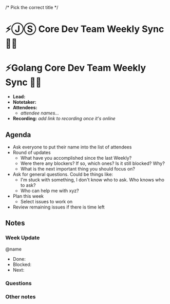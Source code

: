 /* Pick the correct title */
# ⚡️ⒿⓈ Core Dev Team Weekly Sync 🙌🏽 <enter date here>
# ⚡️Golang Core Dev Team Weekly Sync 🙌🏽 <enter date here>

- **Lead:**
- **Notetaker:**
- **Attendees:**
  - _attendee names..._
- **Recording:** _add link to recording once it's online_

## Agenda

- Ask everyone to put their name into the list of attendees
- Round of updates
  - What have you accomplished since the last Weekly?
  - Were there any blockers? If so, which ones? Is it still blocked? Why?
  - What is the next important thing you should focus on?
- Ask for general questions. Could be things like:
  - I'm stuck with something, I don't know who to ask. Who knows who to ask?
  - Who can help me with xyz?
- Plan this week
  - Select issues to work on
- Review remaining issues if there is time left


## Notes

### Week Update

@name
 - Done:
 - Blocked:
 - Next:

### Questions

### Other notes

<!-- After each call, the notetaker submits a PR to ipfs/pm to store the notes on the meeting-notes folder -->
